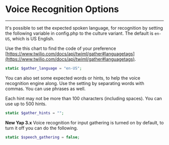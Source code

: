 # Voice Recognition Options
---

It's possible to set the expected spoken language, for recognition by setting the following variable in config.php to the culture variant.  The default is `en-US`, which is US English.

Use the this chart to find the code of your preference [https://www.twilio.com/docs/api/twiml/gather#languagetags](https://www.twilio.com/docs/api/twiml/gather#languagetags).

```php
static $gather_language = "en-US";
```

You can also set some expected words or hints, to help the voice recognition engine along.  Use the setting by separating words with commas.  You can use phrases as well.  

Each hint may not be more than 100 characters (including spaces).  You can use up to 500 hints.

```php
static $gather_hints = "";
```

**New Yap 3.x** Voice recognition for input gathering is turned on by default, to turn it off you can do the following.

```php
static $speech_gathering = false;
```
